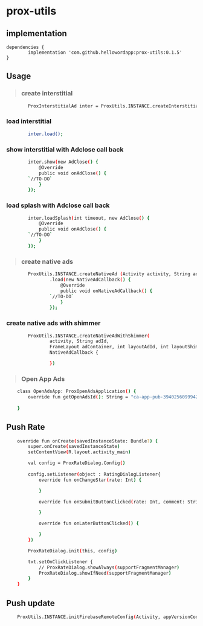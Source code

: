 # prox-utils

## implementation
```
dependencies {
        implementation 'com.github.hellowordapp:prox-utils:0.1.5'
}
```

## Usage

> ### create interstitial
```sh
        ProxInterstitialAd inter = ProxUtils.INSTANCE.createInterstitialAd (Activity activity, String adId);
```

### load interstitial
```sh
        inter.load();
```

### show interstitial with Adclose call back
```sh
        inter.show(new AdClose() {
            @Override
            public void onAdClose() {
		`//TO-DO`
            }
        });

```

### load splash with Adclose call back
```sh
        inter.loadSplash(int timeout, new AdClose() {
            @Override
            public void onAdClose() {
		`//TO-DO`
            }
        });

```

> ### create native ads
```sh
        ProxUtils.INSTANCE.createNativeAd (Activity activity, String adId, FrameLayout adContainer, int layoutAdId);
                .load(new NativeAdCallback() {
                    @Override
                    public void onNativeAdCallback() {
		    	`//TO-DO`
                    }
                });

```

### create native ads with shimmer
```sh
        ProxUtils.INSTANCE.createNativeAdWithShimmer(
                activity, String adId,
                FrameLayout adContainer, int layoutAdId, int layoutShimmerId).load(
                NativeAdCallback {

                })
```

> ### Open App Ads
```sh
    class OpenAdsApp: ProxOpenAdsApplication() {
        override fun getOpenAdsId(): String = "ca-app-pub-3940256099942544/3419835294"
   
    }
```

## Push Rate

```sh
    override fun onCreate(savedInstanceState: Bundle?) {
        super.onCreate(savedInstanceState)
        setContentView(R.layout.activity_main)

        val config = ProxRateDialog.Config()
        
        config.setListener(object : RatingDialogListener{
            override fun onChangeStar(rate: Int) {

            }

            override fun onSubmitButtonClicked(rate: Int, comment: String?) {

            }

            override fun onLaterButtonClicked() {

            }
        })

        ProxRateDialog.init(this, config)

        txt.setOnClickListener {
            // ProxRateDialog.showAlways(supportFragmentManager)
            ProxRateDialog.showIfNeed(supportFragmentManager)
        }
    } 
```

## Push update 
```sh
    ProxUtils.INSTANCE.initFirebaseRemoteConfig(Activity, appVersionCode, iconAppId, appName);
```


